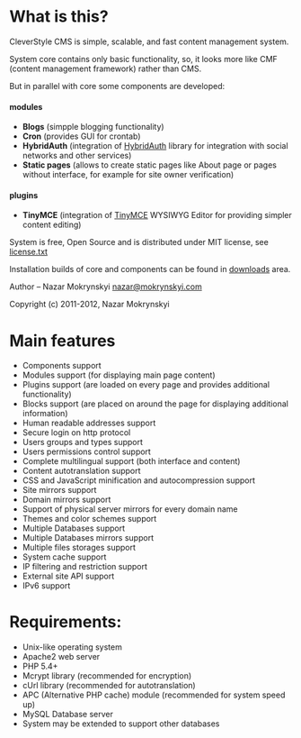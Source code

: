 What is this?
=

CleverStyle CMS is simple, scalable, and fast content management system.

System core contains only basic functionality, so, it looks more like CMF (content management framework) rather than CMS.

But in parallel with core some components are developed:

#### modules

 * **Blogs** (simpple blogging functionality)
 * **Cron** (provides GUI for crontab)
 * **HybridAuth** (integration of [HybridAuth](https://github.com/hybridauth/hybridauth) library for integration with social networks and other services)
 * **Static pages** (allows to create static pages like About page or pages without interface, for example for site owner verification)

#### plugins

 * **TinyMCE** (integration of [TinyMCE](https://github.com/tinymce/tinymce) WYSIWYG Editor for providing simpler content editing)

System is free, Open Source and is distributed under MIT license, see [license.txt](https://github.com/nazar-pc/CleverStyle-CMS/blob/master/license.txt)

Installation builds of core and components can be found in [downloads](https://github.com/nazar-pc/CleverStyle-CMS/downloads) area.

Author – Nazar Mokrynskyi <nazar@mokrynskyi.com>

Copyright (c) 2011-2012, Nazar Mokrynskyi

Main features
=

* Components support
* Modules support (for displaying main page content)
* Plugins support (are loaded on every page and provides additional functionality)
* Blocks support (are placed on around the page for displaying additional information)
* Human readable addresses support
* Secure login on http protocol
* Users groups and types support
* Users permissions control support
* Complete multilingual support (both interface and content)
 * Content autotranslation support
* CSS and JavaScript minification and autocompression support
* Site mirrors support
 * Domain mirrors support
 * Support of physical server mirrors for every domain name
* Themes and color schemes support
* Multiple Databases support
 * Multiple Databases mirrors support
* Multiple files storages support
* System cache support
* IP filtering and restriction support
* External site API support
* IPv6 support

Requirements:
=

* Unix-like operating system
* Apache2 web server
* PHP 5.4+
 * Mcrypt library (recommended for encryption)
 * cUrl library (recommended for autotranslation)
 * APC (Alternative PHP cache) module (recommended for system speed up)
* MySQL Database server
 * System may be extended to support other databases